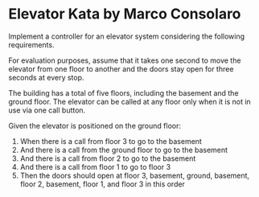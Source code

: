 # Elevator Kata by Marco Consolaro

Implement a controller for an elevator system considering the following requirements.

For evaluation purposes, assume that it takes one second to move the elevator from one floor to another and the doors stay open for three seconds at every stop.

The building has a total of five floors, including the basement and the ground floor. The elevator can be called at any floor only when it is not in use via one call button.

Given the elevator is positioned on the ground floor:

1. When there is a call from floor 3 to go to the basement
2. And there is a call from the ground floor to go to the basement
3. And there is a call from floor 2 to go to the basement
4. And there is a call from floor 1 to go to floor 3
5. Then the doors should open at floor 3, basement, ground, basement, floor 2, basement, floor 1, and floor 3 in this order
